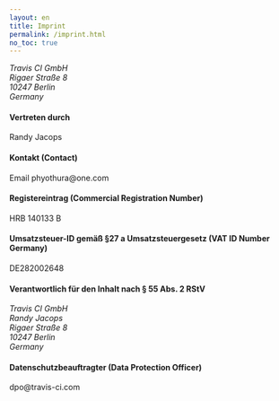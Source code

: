 ```yaml
---
layout: en
title: Imprint
permalink: /imprint.html
no_toc: true
---
```


<article id="imprint">
  <address>
    Travis CI GmbH<br>
    Rigaer Straße 8<br>
    10247 Berlin<br>
    Germany
  </address>
  <h4>Vertreten durch</h4>
  <p>Randy Jacops</p>
  <h4>Kontakt (Contact)</h4>
  <p>
    Email phyothura@one.com <br>
  </p>
  <h4>Registereintrag (Commercial Registration Number)</h4>
  <p>HRB 140133 B</p>
  <h4>Umsatzsteuer-ID gemäß §27 a Umsatzsteuergesetz (VAT ID Number Germany)</h4>
  <p>DE282002648</p>
  <h4>Verantwortlich für den Inhalt nach § 55 Abs. 2 RStV</h4>
  <address>
    Travis CI GmbH<br>
    Randy Jacops<br>
    Rigaer Straße 8<br>
    10247 Berlin<br>
    Germany
  </address>
  <h4>Datenschutzbeauftragter (Data Protection Officer) </h4>
  dpo@travis-ci.com
</article>
